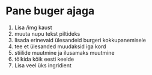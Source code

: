 # Pane buger ajaga

1. Lisa /img kaust
2. muuta nupu tekst piltideks 
3. lisada erinevaid ülesandeid burgeri kokkupanemisele
4. tee et ülesanded muudaksid iga kord
5. stiilide muutmine ja ilusamaks muutmine
6. tõlkida kõik eesti keelde
7. Lisa veel üks ingridient
